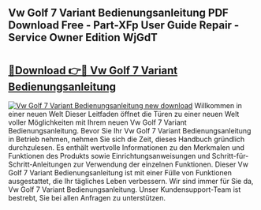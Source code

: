 ## Vw Golf 7 Variant Bedienungsanleitung PDF Download Free - Part-XFp User Guide Repair - Service Owner Edition WjGdT

# <h2><a href="http://df3hm4k.blite.top/?on=Vw+Golf+7+Variant+Bedienungsanleitung">🔗Download 👉🔴 Vw Golf 7 Variant Bedienungsanleitung</a></h2>

[![Vw Golf 7 Variant Bedienungsanleitung new download](https://i.imgur.com/lujVjoI.png)](http://df3hm4k.blite.top/?on=Vw+Golf+7+Variant+Bedienungsanleitung)
Willkommen in einer neuen Welt Dieser Leitfaden öffnet die Türen zu einer neuen Welt voller Möglichkeiten mit Ihrem neuen Vw Golf 7 Variant Bedienungsanleitung. Bevor Sie Ihr Vw Golf 7 Variant Bedienungsanleitung in Betrieb nehmen, nehmen Sie sich die Zeit, dieses Handbuch gründlich durchzulesen. Es enthält wertvolle Informationen zu den Merkmalen und Funktionen des Produkts sowie Einrichtungsanweisungen und Schritt-für-Schritt-Anleitungen zur Verwendung der einzelnen Funktionen. Dieser Vw Golf 7 Variant Bedienungsanleitung ist mit einer Fülle von Funktionen ausgestattet, die Ihr tägliches Leben verbessern. Wir sind immer für Sie da, Vw Golf 7 Variant Bedienungsanleitung. Unser Kundensupport-Team ist bestrebt, Sie bei allen Anfragen zu unterstützen.
